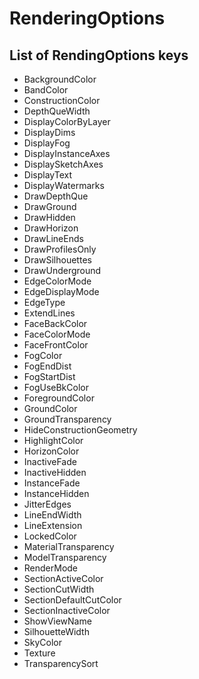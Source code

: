 # RenderingOptions #

## List of RendingOptions keys ##

- BackgroundColor
- BandColor
- ConstructionColor
- DepthQueWidth
- DisplayColorByLayer
- DisplayDims
- DisplayFog
- DisplayInstanceAxes
- DisplaySketchAxes
- DisplayText
- DisplayWatermarks
- DrawDepthQue
- DrawGround
- DrawHidden
- DrawHorizon
- DrawLineEnds
- DrawProfilesOnly
- DrawSilhouettes
- DrawUnderground
- EdgeColorMode
- EdgeDisplayMode
- EdgeType
- ExtendLines
- FaceBackColor
- FaceColorMode
- FaceFrontColor
- FogColor
- FogEndDist
- FogStartDist
- FogUseBkColor
- ForegroundColor
- GroundColor
- GroundTransparency
- HideConstructionGeometry
- HighlightColor
- HorizonColor
- InactiveFade
- InactiveHidden
- InstanceFade
- InstanceHidden
- JitterEdges
- LineEndWidth
- LineExtension
- LockedColor
- MaterialTransparency
- ModelTransparency
- RenderMode
- SectionActiveColor
- SectionCutWidth
- SectionDefaultCutColor
- SectionInactiveColor
- ShowViewName
- SilhouetteWidth
- SkyColor
- Texture
- TransparencySort

